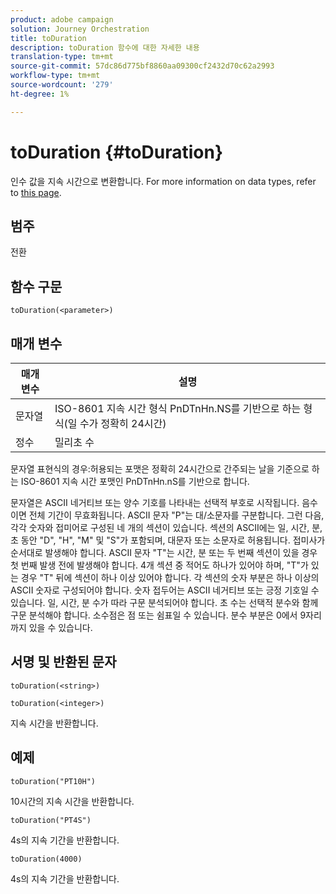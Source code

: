 ```yaml
---
product: adobe campaign
solution: Journey Orchestration
title: toDuration
description: toDuration 함수에 대한 자세한 내용
translation-type: tm+mt
source-git-commit: 57dc86d775bf8860aa09300cf2432d70c62a2993
workflow-type: tm+mt
source-wordcount: '279'
ht-degree: 1%

---
```



# toDuration {#toDuration}

인수 값을 지속 시간으로 변환합니다. For more information on data types, refer to [this page](../expression/data-types.md).

## 범주

전환

## 함수 구문

`toDuration(<parameter>)`

## 매개 변수

| 매개 변수 | 설명 |
|--- |--- |
| 문자열 | ISO-8601 지속 시간 형식 PnDTnHn.NS를 기반으로 하는 형식(일 수가 정확히 24시간) |
| 정수 | 밀리초 수 |

문자열 표현식의 경우:허용되는 포맷은 정확히 24시간으로 간주되는 날을 기준으로 하는 ISO-8601 지속 시간 포맷인 PnDTnHn.nS를 기반으로 합니다.

문자열은 ASCII 네거티브 또는 양수 기호를 나타내는 선택적 부호로 시작됩니다. 음수이면 전체 기간이 무효화됩니다. ASCII 문자 &quot;P&quot;는 대/소문자를 구분합니다. 그런 다음, 각각 숫자와 접미어로 구성된 네 개의 섹션이 있습니다. 섹션의 ASCII에는 일, 시간, 분, 초 동안 &quot;D&quot;, &quot;H&quot;, &quot;M&quot; 및 &quot;S&quot;가 포함되며, 대문자 또는 소문자로 허용됩니다. 접미사가 순서대로 발생해야 합니다. ASCII 문자 &quot;T&quot;는 시간, 분 또는 두 번째 섹션이 있을 경우 첫 번째 발생 전에 발생해야 합니다. 4개 섹션 중 적어도 하나가 있어야 하며, &quot;T&quot;가 있는 경우 &quot;T&quot; 뒤에 섹션이 하나 이상 있어야 합니다. 각 섹션의 숫자 부분은 하나 이상의 ASCII 숫자로 구성되어야 합니다. 숫자 접두어는 ASCII 네거티브 또는 긍정 기호일 수 있습니다. 일, 시간, 분 수가 따라 구문 분석되어야 합니다. 초 수는 선택적 분수와 함께 구문 분석해야 합니다. 소수점은 점 또는 쉼표일 수 있습니다. 분수 부분은 0에서 9자리까지 있을 수 있습니다.

## 서명 및 반환된 문자

`toDuration(<string>)`

`toDuration(<integer>)`

지속 시간을 반환합니다.

## 예제

`toDuration("PT10H")`

10시간의 지속 시간을 반환합니다.

`toDuration("PT4S")`

4s의 지속 기간을 반환합니다.

`toDuration(4000)`

4s의 지속 기간을 반환합니다.
